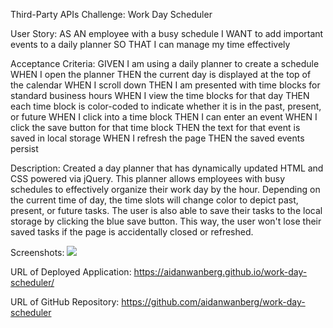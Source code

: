 Third-Party APIs Challenge: Work Day Scheduler

User Story: AS AN employee with a busy schedule
I WANT to add important events to a daily planner
SO THAT I can manage my time effectively

Acceptance Criteria: GIVEN I am using a daily planner to create a schedule
WHEN I open the planner
THEN the current day is displayed at the top of the calendar
WHEN I scroll down
THEN I am presented with time blocks for standard business hours
WHEN I view the time blocks for that day
THEN each time block is color-coded to indicate whether it is in the past, present, or future
WHEN I click into a time block
THEN I can enter an event
WHEN I click the save button for that time block
THEN the text for that event is saved in local storage
WHEN I refresh the page
THEN the saved events persist

Description:
Created a day planner that has dynamically updated HTML and CSS powered via jQuery. This planner allows employees with busy schedules to effectively organize their work day by the hour. Depending on the current time of day, the time slots will change color to depict past, present, or future tasks. The user is also able to save their tasks to the local storage by clicking the blue save button. This way, the user won't lose their saved tasks if the page is accidentally closed or refreshed.

Screenshots:
<img src="./assets/images/screenshot">

URL of Deployed Application: https://aidanwanberg.github.io/work-day-scheduler/

URL of GitHub Repository: https://github.com/aidanwanberg/work-day-scheduler